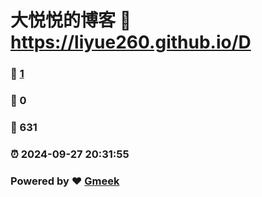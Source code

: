# 大悦悦的博客 :link: https://liyue260.github.io/D 
### :page_facing_up: [1](https://liyue260.github.io/D/tag.html) 
### :speech_balloon: 0 
### :hibiscus: 631 
### :alarm_clock: 2024-09-27 20:31:55 
### Powered by :heart: [Gmeek](https://github.com/Meekdai/Gmeek)
